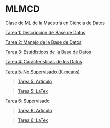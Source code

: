 # MLMCD
Clase de ML de la Maestría en Ciencia de Datos

[Tarea 1: Descripcion de Base de Datos](https://github.com/erickgt00/MLMCD/tree/main/tareas#:~:text=.%E2%80%8A.-,MLMCD.ipynb,-Rename%20MLMCD.ipynb)

[Tarea 2: Manejo de la Base de Datos](https://github.com/erickgt00/MLMCD/blob/main/TAREA_2.ipynb)

[Tarea 3: Estádisticos de la Base de Datos](https://github.com/erickgt00/MLMCD/blob/main/TAREA_3.ipynb)

[Tarea 4: Carácteristicas de los Datos](https://github.com/erickgt00/MLMCD/blob/main/Tarea_4.ipynb)

[Tarea 5: No Supervisado (K-means)](https://github.com/erickgt00/MLMCD/blob/main/Tarea_5_EG.ipynb)
> [Tarea 5: Artículo](https://github.com/erickgt00/MLMCD/blob/main/TAREA_5.pdf)

> [Tarea 5: LaTex](https://github.com/erickgt00/MLMCD/blob/main/latex5)

[Tarea 6: Supervisado](https://github.com/erickgt00/MLMCD/blob/main/Tarea%206.ipynb)
> [Tarea 6: Artículo](https://github.com/erickgt00/MLMCD/blob/main/Tarea%206.ipynb)

> [Tarea 6: LaTex](https://github.com/erickgt00/MLMCD/blob/main/Tarea%206.ipynb)

